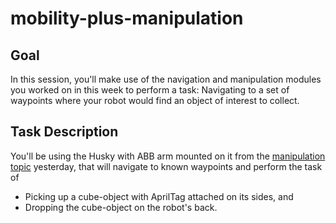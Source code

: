 # mobility-plus-manipulation

## Goal

In this session, you'll make use of the navigation and manipulation modules you worked on in 
this week to perform a task: Navigating to a set of waypoints where your robot would find
an object of interest to collect.

## Task Description

You'll be using the Husky with ABB arm mounted on it from the 
[manipulation topic](https://github.com/ros-workshop/manipulation) yesterday, that will navigate to known waypoints and perform the task of
 
* Picking up a cube-object with AprilTag attached on its sides, and
* Dropping the cube-object on the robot's back.  
